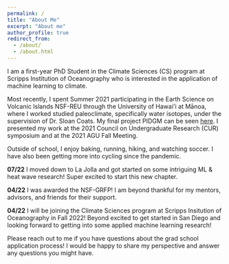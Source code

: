 ```yaml
---
permalink: /
title: "About Me"
excerpt: "About me"
author_profile: true
redirect_from: 
  - /about/
  - /about.html
---
```


I am a first-year PhD Student in the Climate Sciences (CS) program at Scripps Institution of Oceanography who is interested in the application of machine learning to climate. 

Most recently, I spent Summer 2021 participating in the Earth Science on Volcanic Islands NSF-REU through the University of Hawai'i at Mānoa, where I worked studied paleoclimate, specifically water isotopes, under the supervision of Dr. Sloan Coats. My final project PIDGM can be seen [here](https://pidgm.github.io/index.html). I presented my work at the 2021 Council on Undergraduate Research (CUR) symposium and at the 2021 AGU Fall Meeting.

Outside of school, I enjoy baking, running, hiking, and watching soccer. I have also been getting more into cycling since the pandemic.

**07/22** I moved down to La Jolla and got started on some intriguing ML & heat wave research! Super excited to start this new chapter.

**04/22** I was awarded the NSF-GRFP! I am beyond thankful for my mentors, advisors, and friends for their support.

**04/22** I will be joining the Climate Sciences program at Scripps Insitution of Oceanography in Fall 2022! Beyond excited to get started in San Diego and looking forward to getting into some applied machine learning research!


Please reach out to me if you have questions about the grad school application process! I would be happy to share my perspective and answer any questions you might have.
